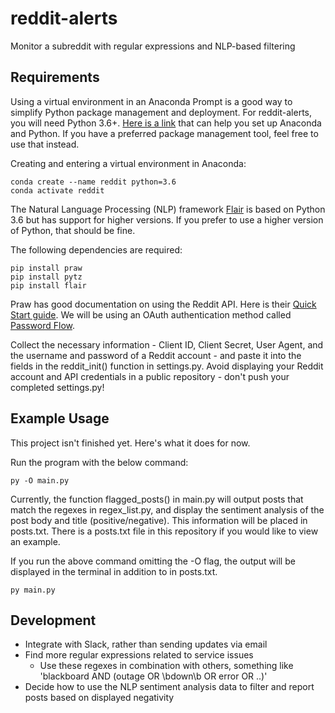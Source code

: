# reddit-alerts
Monitor a subreddit with regular expressions and NLP-based filtering 

## Requirements
Using a virtual environment in an Anaconda Prompt is a good way to simplify Python package management and deployment. For reddit-alerts, you will need Python 3.6+. [Here is a link](https://docs.conda.io/projects/conda/en/latest/user-guide/getting-started.html) that can help you set up Anaconda and Python. If you have a preferred package management tool, feel free to use that instead.

Creating and entering a virtual environment in Anaconda:

```
conda create --name reddit python=3.6
conda activate reddit
```

The Natural Language Processing (NLP) framework [Flair](https://github.com/flairNLP/flair) is based on Python 3.6 but has support for higher versions. If you prefer to use a higher version of Python, that should be fine.

The following dependencies are required:

```
pip install praw
pip install pytz
pip install flair
```

Praw has good documentation on using the Reddit API. Here is their [Quick Start guide](https://praw.readthedocs.io/en/stable/getting_started/quick_start.html). We will be using an OAuth authentication method called [Password Flow](https://praw.readthedocs.io/en/stable/getting_started/authentication.html#password-flow). 

Collect the necessary information - Client ID, Client Secret, User Agent, and the username and password of a Reddit account - and paste it into the fields in the reddit_init() function in settings.py. Avoid displaying your Reddit account and API credentials in a public repository - don't push your completed settings.py!

## Example Usage
This project isn't finished yet. Here's what it does for now.

Run the program with the below command:

```
py -O main.py
```

Currently, the function flagged_posts() in main.py will output posts that match the regexes in regex_list.py, and display the sentiment analysis of the post body and title (positive/negative). This information will be placed in posts.txt. There is a posts.txt file in this repository if you would like to view an example.

If you run the above command omitting the -O flag, the output will be displayed in the terminal in addition to in posts.txt.

```
py main.py
```

## Development
- Integrate with Slack, rather than sending updates via email
- Find more regular expressions related to service issues
  - Use these regexes in combination with others, something like 'blackboard AND (outage OR \bdown\b OR error OR ..)'
- Decide how to use the NLP sentiment analysis data to filter and report posts based on displayed negativity

